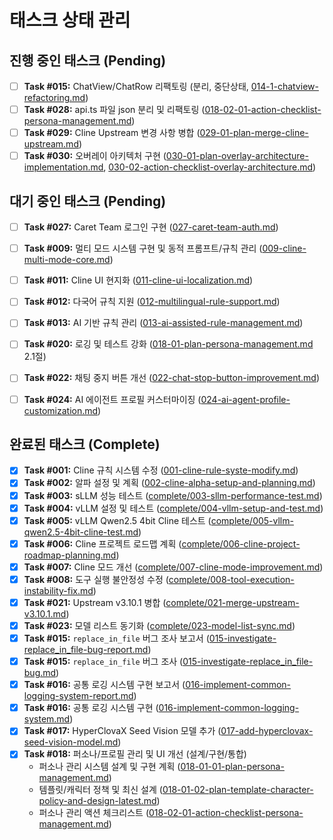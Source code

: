 # 태스크 상태 관리

## 진행 중인 태스크 (Pending)
- [ ] **Task #015:** ChatView/ChatRow 리팩토링 (분리, 중단상태, [014-1-chatview-refactoring.md](./014-1-chatview-refactoring.md))
- [ ] **Task #028:** api.ts 파일 json 분리 및 리팩토링 ([018-02-01-action-checklist-persona-management.md](./018-02-01-action-checklist-persona-management.md))
- [ ] **Task #029:** Cline Upstream 변경 사항 병합 ([029-01-plan-merge-cline-upstream.md](./029-01-plan-merge-cline-upstream.md))
- [ ] **Task #030:** 오버레이 아키텍처 구현 ([030-01-plan-overlay-architecture-implementation.md](./030-01-plan-overlay-architecture-implementation.md), [030-02-action-checklist-overlay-architecture.md](./030-02-action-checklist-overlay-architecture.md))

## 대기 중인 태스크 (Pending)
- [ ] **Task #027:** Caret Team 로그인 구현 ([027-caret-team-auth.md](./027-caret-team-auth.md))
- [ ] **Task #009:** 멀티 모드 시스템 구현 및 동적 프롬프트/규칙 관리 ([009-cline-multi-mode-core.md](./009-cline-multi-mode-core.md))
- [ ] **Task #011:** Cline UI 현지화 ([011-cline-ui-localization.md](./011-cline-ui-localization.md))
- [ ] **Task #012:** 다국어 규칙 지원 ([012-multilingual-rule-support.md](./012-multilingual-rule-support.md))
- [ ] **Task #013:** AI 기반 규칙 관리 ([013-ai-assisted-rule-management.md](./013-ai-assisted-rule-management.md))
- [ ] **Task #020:** 로깅 및 테스트 강화 ([018-01-plan-persona-management.md](./018-01-plan-persona-management.md) 2.1절)
- [ ] **Task #022:** 채팅 중지 버튼 개선 ([022-chat-stop-button-improvement.md](./022-chat-stop-button-improvement.md))
- [ ] **Task #024:** AI 에이전트 프로필 커스터마이징 ([024-ai-agent-profile-customization.md](./024-ai-agent-profile-customization.md))


## 완료된 태스크 (Complete)
- [x] **Task #001:** Cline 규칙 시스템 수정 ([001-cline-rule-syste-modify.md](./001-cline-rule-syste-modify.md))
- [x] **Task #002:** 알파 설정 및 계획 ([002-cline-alpha-setup-and-planning.md](./002-cline-alpha-setup-and-planning.md))
- [x] **Task #003:** sLLM 성능 테스트 ([complete/003-sllm-performance-test.md](./complete/003-sllm-performance-test.md))
- [x] **Task #004:** vLLM 설정 및 테스트 ([complete/004-vllm-setup-and-test.md](./complete/004-vllm-setup-and-test.md))
- [x] **Task #005:** vLLM Qwen2.5 4bit Cline 테스트 ([complete/005-vllm-qwen2.5-4bit-cline-test.md](./complete/005-vllm-qwen2.5-4bit-cline-test.md))
- [x] **Task #006:** Cline 프로젝트 로드맵 계획 ([complete/006-cline-project-roadmap-planning.md](./complete/006-cline-project-roadmap-planning.md))
- [x] **Task #007:** Cline 모드 개선 ([complete/007-cline-mode-improvement.md](./complete/007-cline-mode-improvement.md))
- [x] **Task #008:** 도구 실행 불안정성 수정 ([complete/008-tool-execution-instability-fix.md](./complete/008-tool-execution-instability-fix.md))
- [x] **Task #021:** Upstream v3.10.1 병합 ([complete/021-merge-upstream-v3.10.1.md](./complete/021-merge-upstream-v3.10.1.md))
- [x] **Task #023:** 모델 리스트 동기화 ([complete/023-model-list-sync.md](./complete/023-model-list-sync.md))
- [x] **Task #015:** `replace_in_file` 버그 조사 보고서 ([015-investigate-replace_in_file-bug-report.md](./015-investigate-replace_in_file-bug-report.md))
- [x] **Task #015:** `replace_in_file` 버그 조사 ([015-investigate-replace_in_file-bug.md](./015-investigate-replace_in_file-bug.md))
- [x] **Task #016:** 공통 로깅 시스템 구현 보고서 ([016-implement-common-logging-system-report.md](./016-implement-common-logging-system-report.md))
- [x] **Task #016:** 공통 로깅 시스템 구현 ([016-implement-common-logging-system.md](./016-implement-common-logging-system.md))
- [x] **Task #017:** HyperClovaX Seed Vision 모델 추가 ([017-add-hyperclovax-seed-vision-model.md](./017-add-hyperclovax-seed-vision-model.md))
- [x] **Task #018:** 퍼소나/프로필 관리 및 UI 개선 (설계/구현/통합)
  * 퍼소나 관리 시스템 설계 및 구현 계획 ([018-01-01-plan-persona-management.md](./018-01-01-plan-persona-management.md))
  * 템플릿/캐릭터 정책 및 최신 설계 ([018-01-02-plan-template-character-policy-and-design-latest.md](./018-01-02-plan-template-character-policy-and-design-latest.md))
  * 퍼소나 관리 액션 체크리스트 ([018-02-01-action-checklist-persona-management.md](./018-02-01-action-checklist-persona-management.md))
